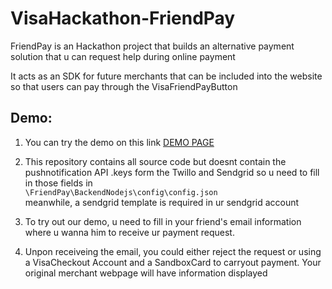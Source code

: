 # VisaHackathon-FriendPay
FriendPay is an Hackathon project that builds an alternative payment solution that u can request help during online payment


It acts as an SDK for future merchants that can be included into the website so that users can pay through the VisaFriendPayButton

## Demo:
1. You can try the demo on this link [DEMO PAGE](http://35.247.130.171:5000/)   
2. This repository contains all source code but doesnt contain the pushnotification API   .keys form the Twillo and Sendgrid so u need to fill in those fields in  
   `\FriendPay\BackendNodejs\config\config.json`  
   meanwhile, a sendgrid template is required in ur sendgrid account 


3. To try out our demo, u need to fill in your friend's email information where u wanna him to receive ur payment request.

4. Unpon receiveing the email, you could either reject the request or using a VisaCheckout Account and a SandboxCard to carryout payment. Your original merchant webpage will have information displayed